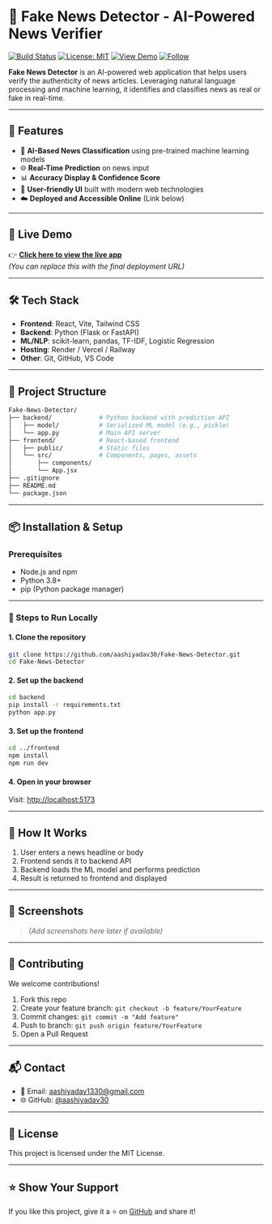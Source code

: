 # 📰 Fake News Detector - AI-Powered News Verifier

[![Build Status](https://img.shields.io/badge/build-passing-brightgreen)](https://github.com/aashiyadav30/Fake-News-Detector/actions)
[![License: MIT](https://img.shields.io/badge/License-MIT-yellow.svg)](LICENSE)
[![View Demo](https://img.shields.io/badge/View-Demo-blue?logo=vercel&logoColor=white)](https://fake-news-detector-demo-link.com) <!-- 🔁 Replace this later -->
[![Follow](https://img.shields.io/github/followers/aashiyadav30?label=Follow&style=social)](https://github.com/aashiyadav30)

**Fake News Detector** is an AI-powered web application that helps users verify the authenticity of news articles. Leveraging natural language processing and machine learning, it identifies and classifies news as real or fake in real-time.

---

## 🚀 Features

- 🧠 **AI-Based News Classification** using pre-trained machine learning models
- 🌐 **Real-Time Prediction** on news input
- 📊 **Accuracy Display & Confidence Score**
- 📝 **User-friendly UI** built with modern web technologies
- ☁️ **Deployed and Accessible Online** (Link below)

---

## 🔗 Live Demo

👉 [**Click here to view the live app**](https://fake-news-detector-demo-link.com)  
*(You can replace this with the final deployment URL)*

---

## 🛠️ Tech Stack

- **Frontend**: React, Vite, Tailwind CSS  
- **Backend**: Python (Flask or FastAPI)  
- **ML/NLP**: scikit-learn, pandas, TF-IDF, Logistic Regression  
- **Hosting**: Render / Vercel / Railway  
- **Other**: Git, GitHub, VS Code

---

## 📁 Project Structure

```bash
Fake-News-Detector/
├── backend/             # Python backend with prediction API
│   ├── model/           # Serialized ML model (e.g., pickle)
│   └── app.py           # Main API server
├── frontend/            # React-based frontend
│   ├── public/          # Static files
│   └── src/             # Components, pages, assets
│       ├── components/
│       └── App.jsx
├── .gitignore
├── README.md
└── package.json
````

---

## 📦 Installation & Setup

### Prerequisites

* Node.js and npm
* Python 3.8+
* pip (Python package manager)

---

### 🔧 Steps to Run Locally

#### 1. Clone the repository

```bash
git clone https://github.com/aashiyadav30/Fake-News-Detector.git
cd Fake-News-Detector
```

#### 2. Set up the backend

```bash
cd backend
pip install -r requirements.txt
python app.py
```

#### 3. Set up the frontend

```bash
cd ../frontend
npm install
npm run dev
```

#### 4. Open in your browser

Visit: [http://localhost:5173](http://localhost:5173)

---

## 🤖 How It Works

1. User enters a news headline or body
2. Frontend sends it to backend API
3. Backend loads the ML model and performs prediction
4. Result is returned to frontend and displayed

---

## 📸 Screenshots

> *(Add screenshots here later if available)*

---

## 🤝 Contributing

We welcome contributions!

1. Fork this repo
2. Create your feature branch:
   `git checkout -b feature/YourFeature`
3. Commit changes:
   `git commit -m "Add feature"`
4. Push to branch:
   `git push origin feature/YourFeature`
5. Open a Pull Request

---

## 📬 Contact

* 📧 Email: [aashiyadav1330@gmail.com](mailto:aashiyadav1330@gmail.com)
* 🌐 GitHub: [@aashiyadav30](https://github.com/aashiyadav30)

---

## 📄 License

This project is licensed under the MIT License.

---

## ⭐ Show Your Support

If you like this project, give it a ⭐ on [GitHub](https://github.com/aashiyadav30/Fake-News-Detector) and share it!

```
